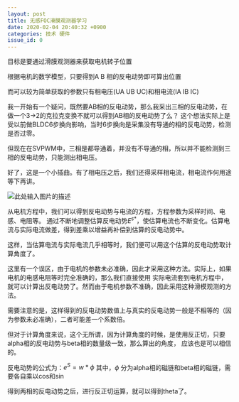 ```yaml
---
layout: post
title: 无感FOC滑膜观测器学习
date: 2020-02-04 20:40:32 +0900
categories: 技术 硬件
issue_id: 0
---
```


目标是要通过滑膜观测器来获取电机转子位置

根据电机的数学模型，只要得到A B 相的反电动势即可算出位置

而可以较为简单获取的参数只有相电压(UA UB UC)和相电流(IA IB IC)

我一开始有一个疑问，既然要AB相的反电动势，那么我采出三相的反电动势，在做一个3->2的克拉克变换不就可以得到AB相的反电动势了么？
这个想法实际上是受以前做BLDC6步换向影响，当时6步换向是采集没有导通的相的反电动势，检测是否过零。

但现在在SVPWM中，三相是都导通着，并没有不导通的相，所以并不能检测到三相的反电动势，只能测出相电压。

好了，这是一个小插曲。有了相电压之后，我们还得采样相电流，相电流作何用途等下再讲。

![此处输入图片的描述][1]

从电机方程中，我们可以得到反电动势与电流的方程，方程参数为采样时间、电感、电阻等。
通过不断地调整估算反电动势$E^{s*}$，使估算电流也不断变化。估算电流与实际电流做差，得到差乘以增益再补偿到估算的反电动势中。

这样，当估算电流与实际电流几乎相等时，我们便可以用这个估算的反电动势取计算角度了。

这里有一个误区，由于电机的参数未必准确，因此才采用这种方法。实际上，如果电机的电感电阻等时完全准确的，那么我们直接使用
实际电流套到电机方程中，就可以计算出反电动势了。然而由于电机参数不准确，因此采用这种滑模观测的方法。

需要注意的是，这样得到的反电动势数值上与真实的反电动势一般是不相等的（因为参数未必准确），二者可能差一个系数倍。

但对于计算角度来说，这个无所谓，因为计算角度的时候，是使用反正切，只要alpha相的反电动势与beta相的数量级一致，那么算出的角度，
应该也是可以相信的。

反电动势的公式为：$e^S=w*\phi$
其中，$\phi$ 分为alpha相的磁链和beta相的磁链，需要各自乘以cos和sin

得到两相的反电动势之后，进行反正切运算，就可以得到theta了。


[1]: https://raw.githubusercontent.com/Ncerzzk/MyBlog/master/img/smo.png